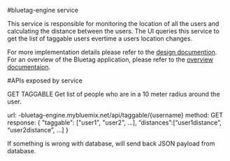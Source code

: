#bluetag-engine service

This service is responsible for monitoring the location of all the users and calculating the distance between the users.  The UI queries this service to get the list of taggable users evertime a users location changes.

For more implementation details please refer to the [design documention](../../../bluetag-docs/blob/master/bluetag-backend-implementation-details.md).  For an overview of the Bluetag application, please refer to the [overview documentaion](../../../bluetag/blob/master/README.md).

#APIs exposed by service

GET TAGGABLE
Get list of people who are in a 10 meter radius around the user.

url: <prefix>-bluetag-engine.mybluemix.net/api/taggable/{username}
method: GET
response:
	{
		"taggable": ["user1", "user2", …],
		“distances”:[“user1distance”, “user2distance”, …]
	}

If something is wrong with database, will send back JSON payload from database.
